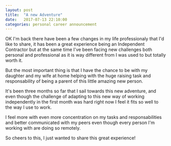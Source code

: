 ```yaml
---
layout: post
title:  "A new Adventure"
date:   2017-07-13 22:10:00
categories: personal career announcement
---
```

OK I'm back there have been a few changes in my life professionaly that I'd like to share, it has been a great experience being an Independent Contractor but at the same time I've been facing new challenges both personal and professional as it is way different from I was used to but totally worth it.

But the most important thing is that I have the chance to be with my daughter and my wife at home helping with the huge raising task and responsability of being a parent of this little amazing new person. 

It's been three months so far that I sail towards this new adventure, and even though the challenge of adapting to this new way of working independently in the first month was hard right now I feel it fits so well to the way I use to work. 

I feel more with even more concentration on my tasks and responsabilities and better communicated with my peers even though every person I'm working with are doing so remotely.

So cheers to this, I just wanted to share this great experience!
